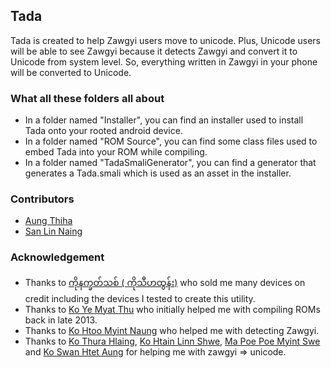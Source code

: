 ## Tada
Tada is created to help Zawgyi users move to unicode. Plus, Unicode users will be able to see Zawgyi because it detects Zawgyi and convert it to Unicode from system level. So, everything written in Zawgyi in your phone will be converted to Unicode.


### What all these folders all about
* In a folder named "Installer", you can find an installer used to install Tada onto your rooted android device.
* In a folder named "ROM Source", you can find some class files used to embed Tada into your ROM while compiling.
* In a folder named "TadaSmaliGenerator", you can find a generator that generates a Tada.smali which is used as an asset in the installer.


### Contributors
* [Aung Thiha](https://twitter.com/AungThiha3)
* [San Lin Naing](https://www.facebook.com/sanlin.naing)


### Acknowledgement
* Thanks to [ကိုနက္ခတ်သစ် ( ကိုသီဟထွန်း)](https://www.facebook.com/thiha.pbe) who sold me many devices on credit including the devices I tested to create this utility.
* Thanks to [Ko Ye Myat Thu](https://www.facebook.com/awsomeyemyat) who initially helped me with compiling ROMs back in late 2013.
* Thanks to [Ko Htoo Myint Naung](https://www.facebook.com/htoomyintnaung) who helped me with detecting Zawgyi.
* Thanks to [Ko Thura Hlaing](https://www.facebook.com/thurahlaing), [Ko Htain Linn Shwe](https://twitter.com/saturngod), [Ma Poe Poe Myint Swe](https://www.facebook.com/devpoepoe) and [Ko Swan Htet Aung](https://www.facebook.com/SwanHtetAung) for helping me with zawgyi => unicode.

